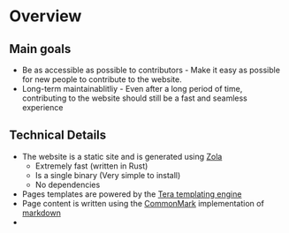 # Overview

## Main goals

- Be as accessible as possible to contributors - Make it easy as possible for new people to contribute to the website.
- Long-term maintainablitliy - Even after a long period of time, contributing to the website should still be a fast and seamless experience

## Technical Details

- The website is a static site and is generated using [Zola](https://www.getzola.org/)
  - Extremely fast (written in Rust)
  - Is a single binary (Very simple to install)
  - No dependencies
- Pages templates are powered by the [Tera templating engine](https://tera.netlify.app/)
- Page content is written using the [CommonMark](https://commonmark.org/) implementation of [markdown](https://daringfireball.net/projects/markdown/)
-
